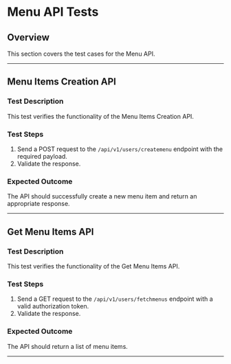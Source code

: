 # Menu API Tests

## Overview

This section covers the test cases for the Menu API.

---

## Menu Items Creation API

### **Test Description**

This test verifies the functionality of the Menu Items Creation API.

### **Test Steps**

1. Send a POST request to the `/api/v1/users/createmenu` endpoint with the required payload.
2. Validate the response.

### **Expected Outcome**

The API should successfully create a new menu item and return an appropriate response.

---

## Get Menu Items API

### **Test Description**

This test verifies the functionality of the Get Menu Items API.

### **Test Steps**

1. Send a GET request to the `/api/v1/users/fetchmenus` endpoint with a valid authorization token.
2. Validate the response.

### **Expected Outcome**

The API should return a list of menu items.

---


